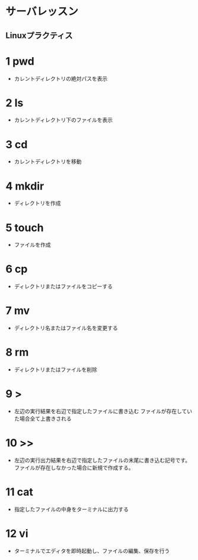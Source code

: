 # サーバレッスン
Linuxプラクティス
-----------------
# 1 pwd
 - カレントディレクトリの絶対パスを表示

# 2 ls
 - カレントディレクトリ下のファイルを表示

# 3 cd
 - カレントディレクトリを移動

# 4 mkdir
 - ディレクトリを作成

# 5 touch
 - ファイルを作成

# 6 cp
 - ディレクトリまたはファイルをコピーする

# 7 mv
 - ディレクトリ名またはファイル名を変更する

# 8 rm
 - ディレクトリまたはファイルを削除

# 9 >
 - 左辺の実行結果を右辺で指定したファイルに書き込む
   ファイルが存在していた場合全て上書きされる

# 10 >>
 - 左辺の実行出力結果を右辺で指定したファイルの末尾に書き込む記号です。
   ファイルが存在しなかった場合に新規で作成する。

# 11 cat
 - 指定したファイルの中身をターミナルに出力する

# 12 vi
 - ターミナルでエディタを即時起動し、ファイルの編集、保存を行う

